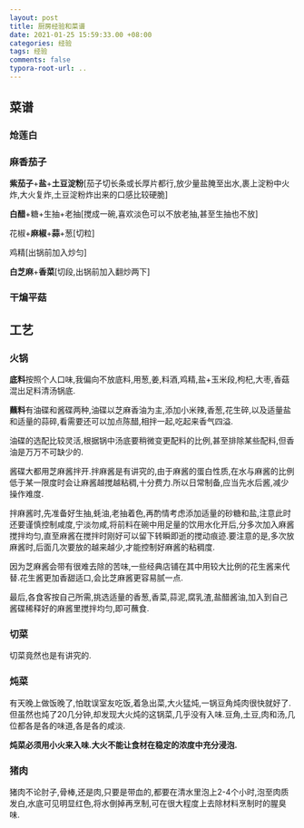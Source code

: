 ```yaml
---
layout: post
title: 厨房经验和菜谱
date: 2021-01-25 15:59:33.00 +08:00
categories: 经验
tags: 经验
comments: false
typora-root-url: ..
---
```


## 菜谱

### 炝莲白

### 麻香茄子

**紫茄子**+**盐**+**土豆淀粉**[茄子切长条或长厚片都行,放少量盐腌至出水,裹上淀粉中火炸,大火复炸,土豆淀粉炸出来的口感比较硬脆]

**白醋**+糖+生抽+老抽[搅成一碗,喜欢淡色可以不放老抽,甚至生抽也不放]

花椒+**麻椒**+**蒜**+葱[切粒]

鸡精[出锅前加入炒匀]

**白芝麻**+**香菜**[切段,出锅前加入翻炒两下]

### 干煸平菇

## 工艺

### 火锅

**底料**按照个人口味,我偏向不放底料,用葱,姜,料酒,鸡精,盐+玉米段,枸杞,大枣,香菇混出足料清汤锅底.

**蘸料**有油碟和酱碟两种,油碟以芝麻香油为主,添加小米辣,香葱,花生碎,以及适量盐和适量的蒜碎,看需要还可以加点陈醋,相拌一起,吃起来香气四溢.

油碟的选配比较灵活,根据锅中汤底要稍微变更配料的比例,甚至排除某些配料,但香油是万万不可缺少的.

酱碟大都用芝麻酱拌开.拌麻酱是有讲究的,由于麻酱的蛋白性质,在水与麻酱的比例低于某一限度时会让麻酱越搅越粘稠,十分费力.所以日常制备,应当先水后酱,减少操作难度.

拌麻酱时,先准备好生抽,蚝油,老抽着色,再酌情考虑添加适量的砂糖和盐,注意此时还要谨慎控制咸度,宁淡勿咸,将前料在碗中用足量的饮用水化开后,分多次加入麻酱搅拌均匀,直至麻酱在搅拌时刚好可以留下转瞬即逝的搅动痕迹.要注意的是,多次放麻酱时,后面几次要放的越来越少,才能控制好麻酱的粘稠度.

因为芝麻酱会带有很难去除的苦味,一些经典店铺在其中用较大比例的花生酱来代替.花生酱更加香甜适口,会比芝麻酱更容易腻一点.

最后,各食客按自己所需,挑选适量的香葱,香菜,蒜泥,腐乳渣,盐醋酱油,加入到自己酱碟稀释好的麻酱里搅拌均匀,即可蘸食.

### 切菜

切菜竟然也是有讲究的.

### 炖菜

有天晚上做饭晚了,怕耽误室友吃饭,着急出菜,大火猛炖,一锅豆角炖肉很快就好了.但虽然也炖了20几分钟,却发现大火炖的这锅菜,几乎没有入味.豆角,土豆,肉和汤,几位都各是各的味道,各是各的咸淡.

**炖菜必须用小火来入味.大火不能让食材在稳定的浓度中充分浸泡.**

### 猪肉

猪肉不论肘子,骨棒,还是肉,只要是带血的,都要在清水里泡上2-4个小时,泡至肉质发白,水底可见明显红色,将水倒掉再烹制,可在很大程度上去除材料烹制时的腥臭味.